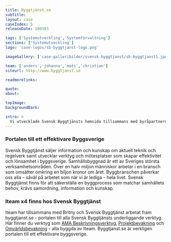 ```yaml
---
title: Byggtjänst.se
subtitle:
layout: case
caseIndex: 5
releaseDate: 100303

tags: ['Systemutveckling','Systemförvaltning']
sections: ['Systemutveckling']
logo: 'case-logos/sb-byggtjanst-logo.png'

imageGallery: ['case-galleribilder/svensk-byggtjanst/sb-byggtjanst1.jpg','case-galleribilder/svensk-byggtjanst/sb-byggtjanst2.jpg']

team: ['anders','johanna','mats','christian']
siteurl: http://www.byggtjanst.se

readmorelinks:

quote:
about:

topImage:
backgroundDark:

intro: >
  Vi utvecklade Svensk Byggtjänsts hemsida tillsammans med byråpartnern Britny.
---
```


### Portalen till ett effektivare Byggsverige
Svensk Byggtjänst säljer information och kunskap om aktuell teknik och regelverk samt utvecklar verktyg och mötesplatser som skapar effektivitet och lönsamhet i byggsverige. Samhällsbyggnad är ett av Sveriges största verksamhetsområden. Över en halv miljon människor arbetar i en bransch som omsätter omkring en biljon kronor om året. Byggbranschen påverkar oss alla – såväl på arbetet som när vi är lediga – hela livet. Svensk Byggtjänst finns för att säkerställa en byggprocess som matchar samhällets behov, krävs samordning, information och kunskap.

### Iteam x4 finns hos Svensk Byggtjänst
Iteam har tillsammans med Britny och Svensk Byggtjänst arbetat fram byggtjanst.se - portalen till alla Svensk Byggtjänsts underliggande verktyg. Här finner du verktyg som [AMA Beskrivningsverktyg](amabv), [Projektbevakning](projektbevakning) och [Omvärldsbevakning](omvarldsbevakning) - alla byggda av Iteam. Byggtjanst.se är verkligen portalen till ett effektivare byggsverige.